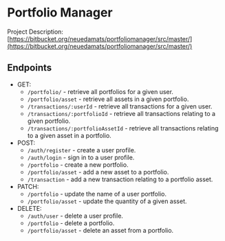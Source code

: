 # Portfolio Manager

Project Description: [https://bitbucket.org/neuedamats/portfoliomanager/src/master/](https://bitbucket.org/neuedamats/portfoliomanager/src/master/)

## Endpoints
- GET:
    - `/portfolio/` - retrieve all portfolios for a given user.
    - `/portfolio/asset` - retrieve all assets in a given portfolio.
    - `/transactions/:userId` - retrieve all transactions for a given user. 
    - `/transactions/:portfolioId` - retrieve all transactions relating to a given portfolio.
    - `/transactions/:portfolioAssetId` - retrieve all transactions relating to a given asset in a portfolio.
- POST:
    - `/auth/register` - create a user profile.
    - `/auth/login` - sign in to a user profile.
    - `/portfolio` - create a new portfolio.
    - `/portfolio/asset` - add a new asset to a portfolio.
    - `/transaction` - add a new transaction relating to a portfolio asset.
- PATCH:
    - `/portfolio` - update the name of a user portfolio.
    - `/portfolio/asset` - update the quantity of a given asset.
- DELETE:
    - `/auth/user` - delete a user profile.
    - `/portfolio` - delete a portfolio.
    - `/portfolio/asset` - delete an asset from a portfolio.
